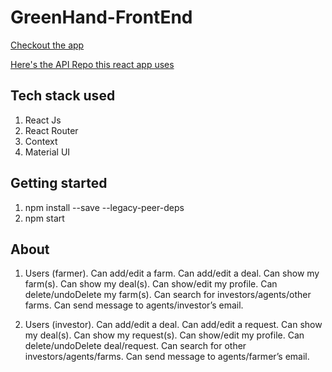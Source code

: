 # GreenHand-FrontEnd


[Checkout the app](https://greenhand.herokuapp.com/)

[Here's the API Repo this react app uses](https://github.com/FarmVestor/backend-api)

## Tech stack used

1. React Js
2. React Router
3. Context
4. Material UI

## Getting started

1. npm install --save --legacy-peer-deps
2. npm start

## About 
1. Users (farmer).
    Can add/edit a farm. 
    Can add/edit a deal.
    Can show my farm(s).
    Can show my deal(s).
    Can show/edit my profile. 
    Can delete/undoDelete my farm(s).
    Can search for investors/agents/other farms.
    Can send message to agents/investor’s email.


2. Users (investor).
    Can add/edit a deal.
    Can add/edit a request.
    Can show my deal(s).
    Can show my request(s).
    Can show/edit my profile. 
    Can delete/undoDelete deal/request.
    Can search for other investors/agents/farms.
    Can send message to agents/farmer’s email.

